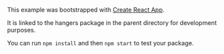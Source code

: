 This example was bootstrapped with [Create React App](https://github.com/facebook/create-react-app).

It is linked to the hangers package in the parent directory for development purposes.

You can run `npm install` and then `npm start` to test your package.
